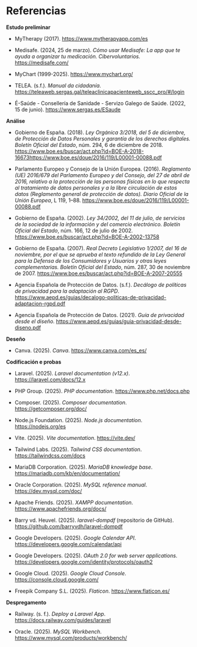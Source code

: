 # Referencias

**Estudo preliminar**

* MyTherapy (2017). https://www.mytherapyapp.com/es

* Medisafe. (2024, 25 de marzo). *Cómo usar Medisafe: La app que te ayuda a organizar tu medicación. Cibervoluntarios.* https://medisafe.com/

* MyChart (1999-2025). https://www.mychart.org/

* TELEA. (s.f.). *Manual da cidadanía*. https://teleaweb.sergas.gal/teleaclinicapacienteweb_sscc_pro/#/login

* É-Saúde - Consellería de Sanidade - Servizo Galego de Saúde. (2022, 15 de junio). https://www.sergas.es/ESaude

**Análise**

* Gobierno de España. (2018). *Ley Orgánica 3/2018, del 5 de diciembre, de Protección de Datos Personales y garantía de los derechos digitales. Boletín Oficial del Estado*, núm. 294, 6 de diciembre de 2018. https://www.boe.es/buscar/act.php?id=BOE-A-2018-16673https://www.boe.es/doue/2016/119/L00001-00088.pdf

* Parlamento Europeo y Consejo de la Unión Europea. (2016). *Reglamento (UE) 2016/679 del Parlamento Europeo y del Consejo, del 27 de abril de 2016, relativo a la protección de las personas físicas en lo que respecta al tratamiento de datos personales y a la libre circulación de estos datos (Reglamento general de protección de datos). Diario Oficial de la Unión Europea*, L 119, 1–88. https://www.boe.es/doue/2016/119/L00001-00088.pdf

* Gobierno de España. (2002). *Ley 34/2002, del 11 de julio, de servicios de la sociedad de la información y del comercio electrónico. Boletín Oficial del Estado*, núm. 166, 12 de julio de 2002. https://www.boe.es/buscar/act.php?id=BOE-A-2002-13758

* Gobierno de España. (2007). *Real Decreto Legislativo 1/2007, del 16 de noviembre, por el que se aprueba el texto refundido de la Ley General para la Defensa de los Consumidores y Usuarios y otras leyes complementarias. Boletín Oficial del Estado*, núm. 287, 30 de noviembre de 2007. https://www.boe.es/buscar/act.php?id=BOE-A-2007-20555

* Agencia Española de Protección de Datos. (s.f.). *Decálogo de políticas de privacidad para la adaptación al RGPD*. https://www.aepd.es/guias/decalogo-politicas-de-privacidad-adaptacion-rgpd.pdf

* Agencia Española de Protección de Datos. (2021). *Guía de privacidad desde el diseño.* https://www.aepd.es/guias/guia-privacidad-desde-diseno.pdf

**Deseño**

* Canva. (2025). *Canva*. https://www.canva.com/es_es/

**Codificación e probas**

* Laravel. (2025). *Laravel documentation (v12.x)*. https://laravel.com/docs/12.x

* PHP Group. (2025). *PHP documentation*. https://www.php.net/docs.php

* Composer. (2025). *Composer documentation*. https://getcomposer.org/doc/

* Node.js Foundation. (2025). *Node.js documentation*. https://nodejs.org/es

* Vite. (2025). *Vite documentation*. https://vite.dev/

* Tailwind Labs. (2025). *Tailwind CSS documentation*. https://tailwindcss.com/docs

* MariaDB Corporation. (2025). *MariaDB knowledge base*. https://mariadb.com/kb/en/documentation/

* Oracle Corporation. (2025). *MySQL reference manual*. https://dev.mysql.com/doc/

* Apache Friends. (2025). *XAMPP documentation*. https://www.apachefriends.org/docs/

* Barry vd. Heuvel. (2025). *laravel-dompdf* (repositorio de GitHub). https://github.com/barryvdh/laravel-dompdf

* Google Developers. (2025). *Google Calendar API*. https://developers.google.com/calendar/api

* Google Developers. (2025). *OAuth 2.0 for web server applications*. https://developers.google.com/identity/protocols/oauth2

* Google Cloud. (2025). *Google Cloud Console*. https://console.cloud.google.com/

* Freepik Company S.L. (2025). *Flaticon*. https://www.flaticon.es/

**Despregamento**

* Railway. (s. f.). *Deploy a Laravel App*. https://docs.railway.com/guides/laravel

* Oracle. (2025). *MySQL Workbench*. https://www.mysql.com/products/workbench/

